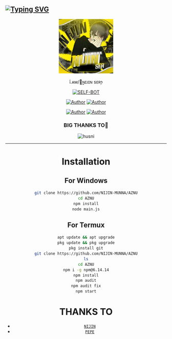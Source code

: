 ## [![Typing SVG](https://readme-typing-svg.herokuapp.com?font=Lemon+milk&color=F70000&lines=Welcome+to+AZNU+WA+Bot+repo;Created+by+NIJIN;This+is+my+repo;This+is+a+Featured+bot;With+Love+NIJIN)](https://git.io/typing-svg)
<p align="center">
<img src="munna.jpg" alt="𝑺𝑷𝒀𝑹𝑶 𝑺𝑬𝑹" width="170" />
<p align="center">
  ī.ᴀᴍ/ꪶ͢ɴɪᴊɪɴ sᴇʀꫂ⁩


</div>

<p align="center">
<a href="##"><img title="SELF-BOT" src="https://img.shields.io/static/v1?label=Language&message=English&color=blue"></a>
</p>
<p align="center">
 <a href="https://github.com/NIJIN-MUNNA"><img title="Author" src="https://img.shields.io/badge/Author-NIJIN-blue.svg?style=for-the-badge&logo=github" /></a>  <a href="https://Wa.me/+919605385305?text=Hello%20NIJIN%20Bro🌝...fen%20boi%20aan😌💝"><img title="Author" src="https://img.shields.io/badge/Owner-Nijin-red.svg?style=for-the-badge&logo=whatsapp" /></a>
<p align="center">
<a href="https://chat.whatsapp.com/G68814z2vFJA62Ac4yTBr6"><img title="Author" src="https://img.shields.io/badge/Whatsapp-Group-red.svg?style=for-the-badge&logo=whatsapp" /></a> <a href="https://instagram.com/_nijin_333"><img title="Author" src="https://img.shields.io/badge/Instagram-_nijin_-red.svg?style=for-the-badge&logo=instagram&logoColor=white" /></a>
</p>

</p>

<div align="center">

 ### BIG THANKS TO💝

<div align="center">

![husni](https://github.com/nijin-husni.png?size=100)



---




# Installation
## For Windows
```bash
git clone https://github.com/NIJIN-MUNNA/AZNU
cd AZNU
npm install
node main.js
```
## For Termux
```bash
apt update && apt upgrade
pkg update && pkg upgrade
pkg install git
git clone https://github.com/NIJIN-MUNNA/AZNU
ls
cd AZNU
npm i -g npm@6.14.14
npm install
npm audit
npm audit fix
npm start
```

# THANKS TO
* [`NIJIN`](https://github.com/NIJIN-MUNNA)
* [`PEPE`](https://github.com/roshanpepe)


